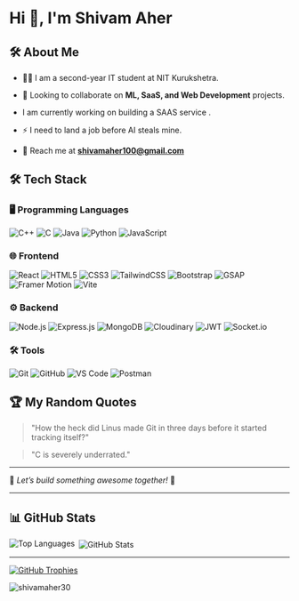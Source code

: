 # Hi 👋, I'm Shivam Aher






## 🛠️ About Me
- 👨‍💻 I am a second-year IT student at NIT Kurukshetra.
- 🤝 Looking to collaborate on **ML, SaaS, and Web Development** projects.
- I am currently working on building a SAAS service .

- ⚡ I need to land a job before AI steals mine.
- 📧 Reach me at **shivamaher100@gmail.com**


## 🛠️ Tech Stack

### 🖥️ Programming Languages
![C++](https://img.shields.io/badge/-C++-00599C?style=flat&logo=c%2B%2B&logoColor=white)
![C](https://img.shields.io/badge/-C-A8B9CC?style=flat&logo=c&logoColor=white)
![Java](https://img.shields.io/badge/-Java-007396?style=flat&logo=java&logoColor=white)
![Python](https://img.shields.io/badge/-Python-3776AB?style=flat&logo=python&logoColor=white)
![JavaScript](https://img.shields.io/badge/-JavaScript-F7DF1E?style=flat&logo=javascript&logoColor=white)

### 🌐 Frontend
![React](https://img.shields.io/badge/-React-61DAFB?style=flat&logo=react&logoColor=white)
![HTML5](https://img.shields.io/badge/-HTML5-E34F26?style=flat&logo=html5&logoColor=white)
![CSS3](https://img.shields.io/badge/-CSS3-1572B6?style=flat&logo=css3&logoColor=white)
![TailwindCSS](https://img.shields.io/badge/-TailwindCSS-38B2AC?style=flat&logo=tailwind-css&logoColor=white)
![Bootstrap](https://img.shields.io/badge/-Bootstrap-7952B3?style=flat&logo=bootstrap&logoColor=white)
![GSAP](https://img.shields.io/badge/-GSAP-88CE02?style=flat&logo=greensock&logoColor=white)
![Framer Motion](https://img.shields.io/badge/-Framer%20Motion-0055FF?style=flat&logo=framer&logoColor=white)
![Vite](https://img.shields.io/badge/-Vite-646CFF?style=flat&logo=vite&logoColor=white)

### ⚙️ Backend
![Node.js](https://img.shields.io/badge/-Node.js-339933?style=flat&logo=node.js&logoColor=white)
![Express.js](https://img.shields.io/badge/-Express.js-000000?style=flat&logo=express&logoColor=white)
![MongoDB](https://img.shields.io/badge/-MongoDB-47A248?style=flat&logo=mongodb&logoColor=white)
![Cloudinary](https://img.shields.io/badge/-Cloudinary-3448C5?style=flat&logo=cloudinary&logoColor=white)
![JWT](https://img.shields.io/badge/-JWT-black?style=flat&logo=json-web-tokens&logoColor=white)
![Socket.io](https://img.shields.io/badge/-Socket.io-010101?style=flat&logo=socket.io&logoColor=white)

### 🛠️ Tools
![Git](https://img.shields.io/badge/-Git-F05032?style=flat&logo=git&logoColor=white)
![GitHub](https://img.shields.io/badge/-GitHub-181717?style=flat&logo=github&logoColor=white)
![VS Code](https://img.shields.io/badge/-VS%20Code-007ACC?style=flat&logo=visual-studio-code&logoColor=white)
![Postman](https://img.shields.io/badge/-Postman-FF6C37?style=flat&logo=postman&logoColor=white)
## 🏆 My Random Quotes
> "How the heck did Linus made Git in three days before it started tracking itself?"

> "C is severely underrated."

>  

---
🚀 *Let’s build something awesome together!* 🚀

---

## 📊 GitHub Stats
<p>
  <img align="left" src="https://github-readme-stats.vercel.app/api/top-langs?username=shivamaher30&show_icons=true&locale=en&layout=compact" alt="Top Languages" />
</p>

<p>&nbsp;<img align="center" src="https://github-readme-stats.vercel.app/api?username=shivamaher30&show_icons=true&locale=en" alt="GitHub Stats" /></p>

---


<p align="left">
  <a href="https://github.com/ryo-ma/github-profile-trophy">
    <img src="https://github-profile-trophy.vercel.app/?username=shivamaher30" alt="GitHub Trophies" />
  </a>
</p>
<p align="left"> 
  <img src="https://komarev.com/ghpvc/?username=shivamaher30&label=Profile%20views&color=0e75b6&style=flat" alt="shivamaher30" />
</p>
